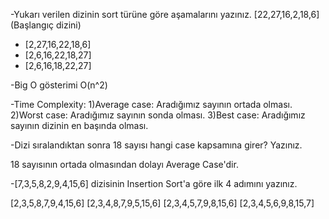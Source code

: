 -Yukarı verilen dizinin sort türüne göre aşamalarını yazınız.
[22,27,16,2,18,6] (Başlangıç dizini)
- [2,27,16,22,18,6]
- [2,6,16,22,18,27]
- [2,6,16,18,22,27]

-Big O gösterimi 
O(n^2)

-Time Complexity: 
1)Average case: Aradığımız sayının ortada olması. 
2)Worst case: Aradığımız sayının sonda olması. 
3)Best case: Aradığımız sayının dizinin en başında olması.

-Dizi sıralandıktan sonra 18 sayısı hangi case kapsamına girer? Yazınız.

18 sayısının ortada olmasından dolayı Average Case'dir.

-[7,3,5,8,2,9,4,15,6] dizisinin Insertion Sort'a göre ilk 4 adımını yazınız.

[2,3,5,8,7,9,4,15,6]
[2,3,4,8,7,9,5,15,6]
[2,3,4,5,7,9,8,15,6]
[2,3,4,5,6,9,8,15,7]
